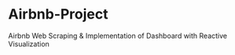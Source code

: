 # Airbnb-Project
Airbnb Web Scraping &amp; Implementation of Dashboard with Reactive Visualization 
